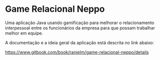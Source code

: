 # Game Relacional Neppo
Uma aplicação Java usando gamificação para melhorar o relacionamento interpessoal entre os funcionários da empresa para que possam trabalhar melhor em equipe.

A documentação e a ideia geral da aplicação está descrita no link abaixo:

https://www.gitbook.com/book/ranielm/game-relacional-neppo/details
